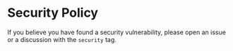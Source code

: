 # Security Policy

If you believe you have found a security vulnerability, please open an issue or a discussion with the `security` tag.
